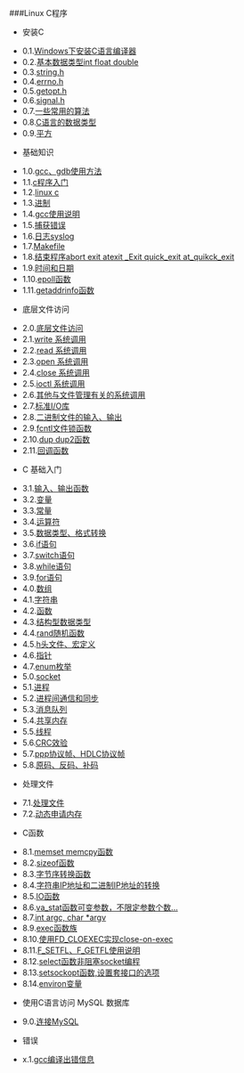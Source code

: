 ###Linux C程序
* 安装C
 - 0.1.[Windows下安装C语言编译器](0.1.md)
 - 0.2.[基本数据类型int float double](0.2.md)
 - 0.3.[string.h](0.3.md)
 - 0.4.[errno.h](0.4.md)
 - 0.5.[getopt.h](0.5.md)
 - 0.6.[signal.h](0.6.md)
 - 0.7.[一些常用的算法](0.7.md)
 - 0.8.[C语言的数据类型](0.8.md)
 - 0.9.[平方](0.9.md)
* 基础知识
 - 1.0.[gcc、gdb使用方法](1.0.md)
 - 1.1.[c程序入门](1.1.md)
 - 1.2.[linux c](1.2.md)
 - 1.3.[进制](1.3.md)
 - 1.4.[gcc使用说明](1.4.md)
 - 1.5.[捕获错误](1.5.md)
 - 1.6.[日志syslog](1.6.md)
 - 1.7.[Makefile](1.7.md)
 - 1.8.[结束程序abort exit atexit _Exit quick_exit at_quikck_exit](1.8.md)
 - 1.9.[时间和日期](1.9.md)
 - 1.10.[epoll函数](1.10.md)
 - 1.11.[getaddrinfo函数](1.11.md)
* 底层文件访问
 - 2.0.[底层文件访问](2.0.md)
 - 2.1.[write 系统调用](2.1.md)
 - 2.2.[read 系统调用](2.2.md)
 - 2.3.[open 系统调用](2.3.md)
 - 2.4.[close 系统调用](2.4.md)
 - 2.5.[ioctl 系统调用](2.5.md)
 - 2.6.[其他与文件管理有关的系统调用](2.6.md)
 - 2.7.[标准I/O库](2.7.md)
 - 2.8.[二进制文件的输入、输出](2.8.md)
 - 2.9.[fcntl文件锁函数](2.9.md)
 - 2.10.[dup dup2函数](2.10.md)
 - 2.11.[回调函数](2.11.md)
* C 基础入门
 - 3.1.[输入、输出函数](3.1.md)
 - 3.2.[变量](3.2.md)
 - 3.3.[常量](3.3.md)
 - 3.4.[运算符](3.4.md)
 - 3.5.[数据类型、格式转换](3.5.md)
 - 3.6.[if语句](3.6.md)
 - 3.7.[switch语句](3.7.md)
 - 3.8.[while语句](3.8.md)
 - 3.9.[for语句](3.9.md)
 - 4.0.[数组](4.0.md)
 - 4.1.[字符串](4.1.md)
 - 4.2.[函数](4.2.md)
 - 4.3.[结构型数据类型](4.3.md)
 - 4.4.[rand随机函数](4.4.md)
 - 4.5.[h头文件、宏定义](4.5.md)
 - 4.6.[指针](4.6.md)
 - 4.7.[enum枚举](4.7.md)
 - 5.0.[socket](5.0.md)
 - 5.1.[进程](5.1.md)
 - 5.2.[进程间通信和同步](5.2.md)
 - 5.3.[消息队列](5.3.md)
 - 5.4.[共享内存](5.4.md)
 - 5.5.[线程](5.5.md)
 - 5.6.[CRC效验](5.6.md)
 - 5.7.[ppp协议帧、HDLC协议帧](5.7.md)
 - 5.8.[原码、反码、补码](5.8.md)
* 处理文件
 - 7.1.[处理文件](7.1.md)
 - 7.2.[动态申请内存](7.2.md)
* C函数
 - 8.1.[memset memcpy函数](8.1.md)
 - 8.2.[sizeof函数](8.2.md)
 - 8.3.[字节序转换函数](8.3.md)
 - 8.4.[字符串IP地址和二进制IP地址的转换](8.4.md)
 - 8.5.[IO函数](8.5.md)
 - 8.6.[va_stat函数可变参数，不限定参数个数...](8.6.md)
 - 8.7.[int argc, char *argv](8.7.md)
 - 8.9.[exec函数族](8.9.md)
 - 8.10.[使用FD_CLOEXEC实现close-on-exec](8.10.md)
 - 8.11.[F_SETFL、F_GETFL使用说明](8.11.md)
 - 8.12.[select函数非阻塞socket编程](8.12.md)
 - 8.13.[setsockopt函数,设置套接口的选项](8.13.md)
 - 8.14.[environ变量](8.14.md)
* 使用C语言访问 MySQL 数据库
 - 9.0.[连接MySQL](9.0.md)
* 错误
 - x.1.[gcc编译出错信息](x.1.md)
